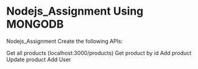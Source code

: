 # Nodejs_Assignment Using MONGODB
Nodejs_Assignment Create the following APIs:

Get all products (localhost:3000/products)
Get product by id
Add product
Update product
Add User